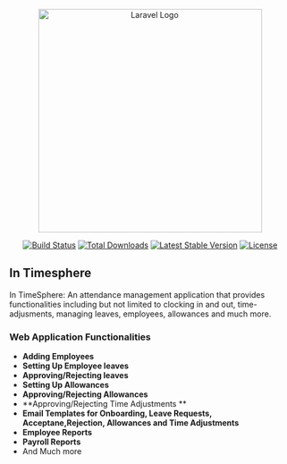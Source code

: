 <p align="center"><a href="https://laravel.com" target="_blank"><img src="https://raw.githubusercontent.com/laravel/art/master/logo-lockup/5%20SVG/2%20CMYK/1%20Full%20Color/laravel-logolockup-cmyk-red.svg" width="400" alt="Laravel Logo"></a></p>

<p align="center">
<a href="https://github.com/laravel/framework/actions"><img src="https://github.com/laravel/framework/workflows/tests/badge.svg" alt="Build Status"></a>
<a href="https://packagist.org/packages/laravel/framework"><img src="https://img.shields.io/packagist/dt/laravel/framework" alt="Total Downloads"></a>
<a href="https://packagist.org/packages/laravel/framework"><img src="https://img.shields.io/packagist/v/laravel/framework" alt="Latest Stable Version"></a>
<a href="https://packagist.org/packages/laravel/framework"><img src="https://img.shields.io/packagist/l/laravel/framework" alt="License"></a>
</p>

## In Timesphere

In TimeSphere: An attendance management application that provides functionalities including but not limited to clocking in and out, time-adjusments, managing leaves, employees, allowances and much more.

### Web Application Functionalities

- **Adding Employees**
- **Setting Up Employee leaves**
- **Approving/Rejecting leaves**
- **Setting Up Allowances**
- **Approving/Rejecting Allowances**
- **Approving/Rejecting Time Adjustments **
- **Email Templates for Onboarding, Leave Requests, Acceptane,Rejection, Allowances and Time Adjustments**
- **Employee Reports**
- **Payroll Reports**
- And Much more
